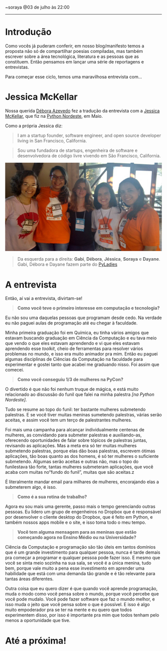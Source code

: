 ~soraya
@03 de julho às 22:00

---

# Introdução

Como vocês já puderam conferir, em nosso blog/manifesto temos a proposta não só de compartilhar poesias compiladas, mas também escrever sobre a área tecnológica, literatura e as pessoas que as constituem. Então pensamos em lançar uma série de reportagens e entrevistas.

Para começar esse ciclo, temos uma maravilhosa entrevista com...

# Jessica McKellar

Nossa querida [Débora Azevedo](https://github.com/deboraazevedo "A garota da tradução") fez a tradução da entrevista com a [Jessica McKellar](http://web.mit.edu/jesstess/ "Uma Gênia"), que fiz na [Python Nordeste](http://2015.pythonnordeste.org/ "Você devia ir!"), em Maio.

Como a própria Jessica diz:

> I am a startup founder, software engineer, and open source developer living in San Francisco, California.

<p></p>

> Sou uma fundadora de startups, engenheira de software e desenvolvedora de código livre vivendo em São Francisco, California.

![A Jessica](img/posts/jessica.jpg)
> Da esquerda para a direita: **Gabi**, **Débora**, **Jéssica**, **Soraya** e **Dayane**.
> Gabi, Débora e Dayane fazem parte do [PyLadies](http://www.pyladies.com/ "Python para ladies")

# A entrevista

Então, aí vai a entrevista, divirtam-se!

> **Como você teve o primeiro interesse em computação e tecnologia?**

Eu não sou uma daquelas pessoas que programam desde cedo. Na verdade eu não paguei aulas de programação até eu chegar à faculdade.

Minha primeira graduação foi em Química, eu tinha vários amigos que estavam buscando graduação em Ciência da Computação e eu tava meio que vendo o que eles estavam aprendendo e vi que eles estavam aprendendo esse *toolkit*, cheio de ferramentas para resolver vários problemas no mundo, e isso era muito animador pra mim. Então eu paguei algumas disciplinas de Ciências da Computação na faculdade para experimentar e gostei tanto que acabei me graduando nisso. Foi assim que comecei.

> **Como você conseguiu 1/3 de mulheres na PyCon?**

O divertido é que não foi nenhum truque de mágica, e está muito relacionado ao discussão do funil que falei na minha palestra *[na Python Nordeste]*.

Tudo se resume ao topo do funil: ter bastante mulheres submetendo palestras. E se você tiver muitas meninas sumetendo palestras, várias serão aceitas, e assim você tem um terço de palestrantes mulheres.

Foi mais uma campanha para alcançar individualmente centenas de mulheres, as convidando para submeter palestras e auxiliando-­as, oferecendo oportunidades de falar sobre tópicos de palestras juntas, revisando as aplicações. Mas a meta era só ter muitas mulheres submetendo palestras, porque elas dão boas palestras, escrevem ótimas aplicações, tão boas quanto as dos homens, é só ter mulheres o suficiente submetendo. Algumas serão aceitas e outras não, mas o topo do funilestava tão forte, tantas mulheres submeteram aplicações, que você acaba com muitas no“fundo do funil”, muitas que são aceitas.z

É literalmente mandar e­mail para milhares de mulheres, encorajando elas a submeterem algo, é isso.

> **Como é a sua rotina de trabalho?**

Agora eu sou mais uma gerente, passo mais o tempo gerenciando outras pessoas. Eu lidero  um grupo de engenheiros no Dropbox que é responsável por desenvolver o cliente desktop do Dropbox, que é feito em Python, e também nossos apps mobile e o site, e isso toma todo o  meu tempo.

> **Você tem alguma mensagem para as meninas que estão começando agora no Ensino Médio ou na Universidade?**

Ciência da Computação e programação são tão úteis em tantos domínios que é um grande investimento para qualquer pessoa, nunca é tarde demais pra começar a programar e qualquer pessoa pode fazer isso. E mesmo que você se sinta meio sozinha na sua sala, se você é a  única menina, tudo bem, porque vale muito a pena esse investimento em aprender uma habilidade que está com uma demanda tão grande e é tão relevante para tantas áreas  diferentes.

Outra coisa que eu quero dizer é que quando você aprende programação, muda o  modo como você pensa sobre o mundo, porque você percebe que você pode muda­lo. Você  pode fazer software que faz o mundo melhor, e isso muda o jeito que você pensa sobre o que é  possível. E isso é algo muito empoderador pra se ter na mente e eu quero que todos  experimentem disso, por isso é importante pra mim que todos tenham pelo menos a  oportunidade que tive.

# Até a próxima!

